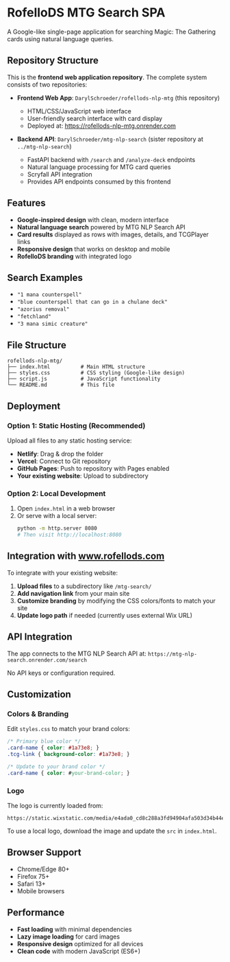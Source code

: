 # RofelloDS MTG Search SPA

A Google-like single-page application for searching Magic: The Gathering cards using natural language queries.

## Repository Structure

This is the **frontend web application repository**. The complete system consists of two repositories:

- **Frontend Web App**: `DarylSchroeder/rofellods-nlp-mtg` (this repository)
  - HTML/CSS/JavaScript web interface
  - User-friendly search interface with card display
  - Deployed at: https://rofellods-nlp-mtg.onrender.com

- **Backend API**: `DarylSchroeder/mtg-nlp-search` (sister repository at `../mtg-nlp-search`)
  - FastAPI backend with `/search` and `/analyze-deck` endpoints
  - Natural language processing for MTG card queries
  - Scryfall API integration
  - Provides API endpoints consumed by this frontend

## Features

- **Google-inspired design** with clean, modern interface
- **Natural language search** powered by MTG NLP Search API
- **Card results** displayed as rows with images, details, and TCGPlayer links
- **Responsive design** that works on desktop and mobile
- **RofelloDS branding** with integrated logo

## Search Examples

- `"1 mana counterspell"`
- `"blue counterspell that can go in a chulane deck"`
- `"azorius removal"`
- `"fetchland"`
- `"3 mana simic creature"`

## File Structure

```
rofellods-nlp-mtg/
├── index.html          # Main HTML structure
├── styles.css          # CSS styling (Google-like design)
├── script.js           # JavaScript functionality
└── README.md           # This file
```

## Deployment

### Option 1: Static Hosting (Recommended)
Upload all files to any static hosting service:
- **Netlify**: Drag & drop the folder
- **Vercel**: Connect to Git repository
- **GitHub Pages**: Push to repository with Pages enabled
- **Your existing website**: Upload to subdirectory

### Option 2: Local Development
1. Open `index.html` in a web browser
2. Or serve with a local server:
   ```bash
   python -m http.server 8080
   # Then visit http://localhost:8080
   ```

## Integration with www.rofellods.com

To integrate with your existing website:

1. **Upload files** to a subdirectory like `/mtg-search/`
2. **Add navigation link** from your main site
3. **Customize branding** by modifying the CSS colors/fonts to match your site
4. **Update logo path** if needed (currently uses external Wix URL)

## API Integration

The app connects to the MTG NLP Search API at:
`https://mtg-nlp-search.onrender.com/search`

No API keys or configuration required.

## Customization

### Colors & Branding
Edit `styles.css` to match your brand colors:
```css
/* Primary blue color */
.card-name { color: #1a73e8; }
.tcg-link { background-color: #1a73e8; }

/* Update to your brand color */
.card-name { color: #your-brand-color; }
```

### Logo
The logo is currently loaded from:
```
https://static.wixstatic.com/media/e4ada0_cd8c288a3fd94904afa503d34b44eed0~mv2.png
```

To use a local logo, download the image and update the `src` in `index.html`.

## Browser Support

- Chrome/Edge 80+
- Firefox 75+
- Safari 13+
- Mobile browsers

## Performance

- **Fast loading** with minimal dependencies
- **Lazy image loading** for card images
- **Responsive design** optimized for all devices
- **Clean code** with modern JavaScript (ES6+)
